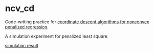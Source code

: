 # ncv_cd

Code-writing practice for [coordinate descent algorithms for nonconvex penalized regression](https://www.ncbi.nlm.nih.gov/pmc/articles/PMC3212875/pdf/nihms332857.pdf).

A simulation experiment for penalized least square: 

[simulation result](https://delin1997.github.io/ncv_cd/simulation_result.html)
